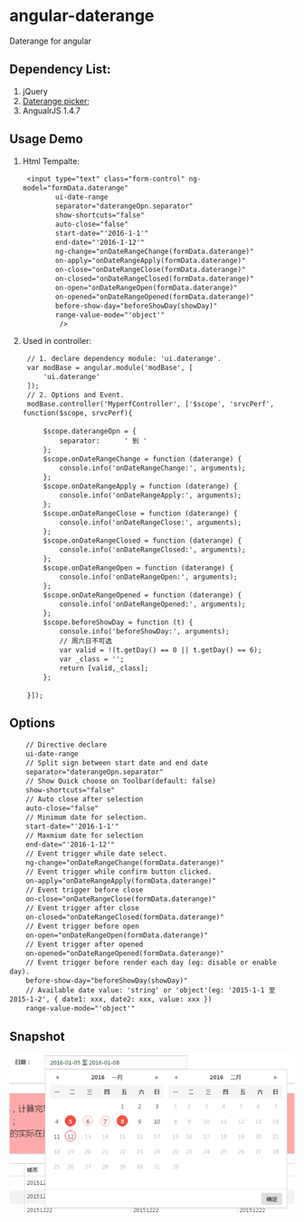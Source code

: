 # angular-daterange
Daterange for angular

## Dependency List:
1. jQuery
2. [Daterange picker](https://github.com/diydyq/jquery-date-range-picker);
3. AngualrJS 1.4.7

## Usage Demo

1. Html Tempalte:


        <input type="text" class="form-control" ng-model="formData.daterange"
               ui-date-range
               separator="daterangeOpn.separator"
               show-shortcuts="false"
               auto-close="false"
               start-date="'2016-1-1'"
               end-date="'2016-1-12'"
               ng-change="onDateRangeChange(formData.daterange)"
               on-apply="onDateRangeApply(formData.daterange)"
               on-close="onDateRangeClose(formData.daterange)"
               on-closed="onDateRangeClosed(formData.daterange)"
               on-open="onDateRangeOpen(formData.daterange)"
               on-opened="onDateRangeOpened(formData.daterange)"
               before-show-day="beforeShowDay(showDay)"
               range-value-mode="'object'"
                />

2. Used in controller:


        // 1. declare dependency module: 'ui.daterange'.
        var modBase = angular.module('modBase', [
            'ui.daterange'
        ]);
        // 2. Options and Event.
        modBase.controller('MyperfController', ['$scope', 'srvcPerf', function($scope, srvcPerf){

            $scope.daterangeOpn = {
                separator:      ' 到 '
            };
            $scope.onDateRangeChange = function (daterange) {
                console.info('onDateRangeChange:', arguments);
            };
            $scope.onDateRangeApply = function (daterange) {
                console.info('onDateRangeApply:', arguments);
            };
            $scope.onDateRangeClose = function (daterange) {
                console.info('onDateRangeClose:', arguments);
            };
            $scope.onDateRangeClosed = function (daterange) {
                console.info('onDateRangeClosed:', arguments);
            };
            $scope.onDateRangeOpen = function (daterange) {
                console.info('onDateRangeOpen:', arguments);
            };
            $scope.onDateRangeOpened = function (daterange) {
                console.info('onDateRangeOpened:', arguments);
            };
            $scope.beforeShowDay = function (t) {
                console.info('beforeShowDay:', arguments);
                // 周六日不可选
                var valid = !(t.getDay() == 0 || t.getDay() == 6);
                var _class = '';
                return [valid,_class];
            };

        }]);

## Options

        // Directive declare
        ui-date-range
        // Split sign between start date and end date
        separator="daterangeOpn.separator"
        // Show Quick choose on Toolbar(default: false)
        show-shortcuts="false"
        // Auto close after selection
        auto-close="false"
        // Minimum date for selection.
        start-date="'2016-1-1'"
        // Maxmium date for selection
        end-date="'2016-1-12'"
        // Event trigger while date select.
        ng-change="onDateRangeChange(formData.daterange)"
        // Event trigger while confirm button clicked.
        on-apply="onDateRangeApply(formData.daterange)"
        // Event trigger before close
        on-close="onDateRangeClose(formData.daterange)"
        // Event trigger after close
        on-closed="onDateRangeClosed(formData.daterange)"
        // Event trigger before open
        on-open="onDateRangeOpen(formData.daterange)"
        // Event trigger after opened
        on-opened="onDateRangeOpened(formData.daterange)"
        // Event trigger before render each day (eg: disable or enable day).
        before-show-day="beforeShowDay(showDay)"
        // Available date value: 'string' or 'object'(eg: '2015-1-1 至 2015-1-2', { date1: xxx, date2: xxx, value: xxx })
        range-value-mode="'object'"

## Snapshot


![Snapshot1][1]



[1]: https://raw.githubusercontent.com/diydyq/angular-daterange/master/daterange.png

